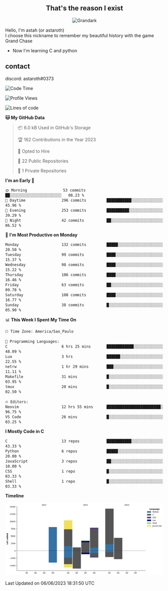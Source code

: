 <h2 align="center">That's the reason I exist</h2>

<p align="center">
  <img src="https://i.imgur.com/5HXDsn9.gif" width="500" alt="Grandark" href="https://www.artstation.com/artwork/dOBdmX" title="Grandark">
</p>


Hello, I'm astah (or astaroth)  
I choose this nickname to remember my beautiful history with the game Grand Chase  

- Now I'm learning C and python

## contact

discord: astaroth#0373
<!--START_SECTION:waka-->
![Code Time](http://img.shields.io/badge/Code%20Time-311%20hrs%2044%20mins-blue)

![Profile Views](http://img.shields.io/badge/Profile%20Views-4-blue)

![Lines of code](https://img.shields.io/badge/From%20Hello%20World%20I%27ve%20Written-49.6%20thousand%20lines%20of%20code-blue)

**🐱 My GitHub Data** 

> 📦 6.0 kB Used in GitHub's Storage 
 > 
> 🏆 162 Contributions in the Year 2023
 > 
> 💼 Opted to Hire
 > 
> 📜 22 Public Repositories 
 > 
> 🔑 1 Private Repositories 
 > 
**I'm an Early 🐤** 

```text
🌞 Morning                53 commits          ██░░░░░░░░░░░░░░░░░░░░░░░   08.23 % 
🌆 Daytime                296 commits         ███████████░░░░░░░░░░░░░░   45.96 % 
🌃 Evening                253 commits         ██████████░░░░░░░░░░░░░░░   39.29 % 
🌙 Night                  42 commits          ██░░░░░░░░░░░░░░░░░░░░░░░   06.52 % 
```
📅 **I'm Most Productive on Monday** 

```text
Monday                   132 commits         █████░░░░░░░░░░░░░░░░░░░░   20.50 % 
Tuesday                  99 commits          ████░░░░░░░░░░░░░░░░░░░░░   15.37 % 
Wednesday                98 commits          ████░░░░░░░░░░░░░░░░░░░░░   15.22 % 
Thursday                 106 commits         ████░░░░░░░░░░░░░░░░░░░░░   16.46 % 
Friday                   63 commits          ██░░░░░░░░░░░░░░░░░░░░░░░   09.78 % 
Saturday                 108 commits         ████░░░░░░░░░░░░░░░░░░░░░   16.77 % 
Sunday                   38 commits          █░░░░░░░░░░░░░░░░░░░░░░░░   05.90 % 
```


📊 **This Week I Spent My Time On** 

```text
🕑︎ Time Zone: America/Sao_Paulo

💬 Programming Languages: 
C                        6 hrs 25 mins       ████████████░░░░░░░░░░░░░   48.09 % 
Lua                      3 hrs               ██████░░░░░░░░░░░░░░░░░░░   22.55 % 
netrw                    1 hr 29 mins        ███░░░░░░░░░░░░░░░░░░░░░░   11.11 % 
Makefile                 31 mins             █░░░░░░░░░░░░░░░░░░░░░░░░   03.95 % 
tmux                     20 mins             █░░░░░░░░░░░░░░░░░░░░░░░░   02.50 % 

🔥 Editors: 
Neovim                   12 hrs 55 mins      ████████████████████████░   96.75 % 
VS Code                  26 mins             █░░░░░░░░░░░░░░░░░░░░░░░░   03.25 % 
```

**I Mostly Code in C** 

```text
C                        13 repos            ███████████░░░░░░░░░░░░░░   43.33 % 
Python                   6 repos             █████░░░░░░░░░░░░░░░░░░░░   20.00 % 
JavaScript               3 repos             ██░░░░░░░░░░░░░░░░░░░░░░░   10.00 % 
CSS                      1 repo              █░░░░░░░░░░░░░░░░░░░░░░░░   03.33 % 
Shell                    1 repo              █░░░░░░░░░░░░░░░░░░░░░░░░   03.33 % 
```



**Timeline**

![Lines of Code chart](https://raw.githubusercontent.com/astahjmo/astahjmo/main/assets/bar_graph.png)


 Last Updated on 06/06/2023 18:31:50 UTC
<!--END_SECTION:waka-->
